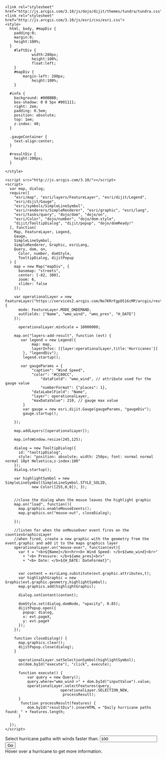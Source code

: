 <!DOCTYPE html>
<html>
  <head>
    <meta http-equiv="Content-Type" content="text/html; charset=utf-8">
    <!--The viewport meta tag is used to improve the presentation and behavior of the samples 
      on iOS devices-->
    <meta name="viewport" content="initial-scale=1, maximum-scale=1,user-scalable=no">
    <title>Feature Layer - display results as an InfoWindow onHover</title>

    <link rel="stylesheet" href="http://js.arcgis.com/3.10/js/dojo/dijit/themes/tundra/tundra.css">
    <link rel="stylesheet" href="http://js.arcgis.com/3.10/js/esri/css/esri.css">
    <style>
      html, body, #mapDiv {
        padding:0;
        margin:0;
        height:100%;
      }
		#leftDiv {
				width:280px;
				height:100%;		
				float:left;
		}
		#mapDiv {
			margin-left: 280px;
				height:100%;		        
		}

      #info {
        background: #00BBBB;
        box-shadow: 0 0 5px #001111;
        right: 2em;
        padding: 0.5em;
        position: absolute;
        top: 1em;
        z-index: 40;
      }

	  .gaugeContainer {
		text-align:center;
	  }

	  #resultDiv {
		height:200px;
	  }

    </style>

    <script src="http://js.arcgis.com/3.10/"></script>
    <script>
      var map, dialog;
      require([
        "esri/map", "esri/layers/FeatureLayer", "esri/dijit/Legend",
		"esri/dijit/Gauge",
        "esri/symbols/SimpleLineSymbol", 
        "esri/renderers/SimpleRenderer", "esri/graphic", "esri/lang",
		"esri/tasks/query", "dojo/dom", "dojo/on",
        "esri/Color", "dojo/number", "dojo/dom-style", 
        "dijit/TooltipDialog", "dijit/popup", "dojo/domReady!"
      ], function(
        Map, FeatureLayer, Legend,
		Gauge,
        SimpleLineSymbol,
        SimpleRenderer, Graphic, esriLang,
		Query, dom, on,
	   	  Color, number, domStyle, 
		  TooltipDialog, dijitPopup
      ) {
        map = new Map("mapDiv", {
          basemap: "streets",
          center: [-82, 300],
          zoom: 6,
          slider: false
        });
        
        var operationalLayer = new FeatureLayer("https://services2.arcgis.com/No7KRrFgpO516cMP/arcgis/rest/services/Historical_Earthquakes_and_Hurricanes/FeatureServer/1", {
          mode: FeatureLayer.MODE_ONDEMAND,
          outFields: ["Name", "wmo_wind", "wmo_pres", "H_DATE"]
        });
		
		  operationalLayer.minScale = 10000000;
       
	    map.on("layers-add-result", function (evt) {
	       var legend = new Legend({
                map: map,
                layerInfos: [{layer:operationalLayer,title:'Hurricanes'}]
            }, "legendDiv");
			legend.startup();	
		   
		   var gaugeParams = {
				"caption": "Wind Speed",
				"color": "#CC00CC",
					"dataField": "wmo_wind", // attribute used for the gauge value
					"numberFormat": {"places": 1},
				"dataLabelField": "Name",
				"layer": operationalLayer,
				"maxDataValue": 210, // gauge max value 
			}
			var gauge = new esri.dijit.Gauge(gaugeParams, "gaugeDiv");
			gauge.startup();
			
		});

	    map.addLayers([operationalLayer]);

        map.infoWindow.resize(245,125);
        
        dialog = new TooltipDialog({
          id: "tooltipDialog",
          style: "position: absolute; width: 250px; font: normal normal normal 10pt Helvetica;z-index:100"
        });
        dialog.startup();
        
        var highlightSymbol = new SimpleLineSymbol(SimpleLineSymbol.STYLE_SOLID,
                new Color([255,0,0]), 3);


        //close the dialog when the mouse leaves the highlight graphic
        map.on("load", function(){
          map.graphics.enableMouseEvents();
          map.graphics.on("mouse-out", closeDialog);
          
        });
                
        //listen for when the onMouseOver event fires on the countiesGraphicsLayer
        //when fired, create a new graphic with the geometry from the event.graphic and add it to the maps graphics layer
		operationalLayer.on("mouse-over", function(evt){
          var t = "<b>${Name}</b><hr><b> Wind Speed: </b>${wmo_wind}<br>"
			+ "<b> Pressure: </b>${wmo_pres}<br>"
            + "<b> Date: </b>${H_DATE: DateFormat}";

  
          var content = esriLang.substitute(evt.graphic.attributes,t);
          var highlightGraphic = new Graphic(evt.graphic.geometry,highlightSymbol);
          map.graphics.add(highlightGraphic);
          
          dialog.setContent(content);

          domStyle.set(dialog.domNode, "opacity", 0.85);
          dijitPopup.open({
            popup: dialog, 
            x: evt.pageX,
            y: evt.pageY
          });
        });
    
        function closeDialog() {
          map.graphics.clear();
          dijitPopup.close(dialog);
        }

		  operationalLayer.setSelectionSymbol(highlightSymbol);
		  on(dom.byId("execute"), "click", execute);

		  function execute() {
			  var query = new Query();
			  query.where="wmo_wind >" + dom.byId("inputValue").value;		  
			  operationalLayer.selectFeatures(query, 
							 operationalLayer.SELECTION_NEW, 
							  processResult);		
		  }
		   function processResult(features) {		
			  dom.byId("resultDiv").innerHTML = "Daily hurricane paths found: " + features.length;
		  }

      });
    </script>
  </head>
  <body class="tundra">
	<div id="leftDiv">
		<div id="inputDiv">
			Select hurricane paths with winds faster than:
			<input type="text" id="inputValue" value="100"">
			<input id="execute" type="button" value="Go">
		</div>
		<div id="resultDiv">			
		</div>	
		<div id="legendDiv">
		</div>
		<div id="gaugeDiv">
		</div>
	</div>
    <div id="mapDiv">
      <div id="info">
        Hover over a hurricane to get more information.
      </div>
    </div>
  </body>
</html>

